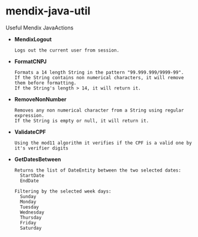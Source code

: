 # mendix-java-util

Useful Mendix JavaActions
  - **MendixLogout**
	```
	Logs out the current user from session.
	```

  - **FormatCNPJ**
	```
	Formats a 14 length String in the pattern "99.999.999/9999-99".
	If the String contains non numerical characters, it will remove them before formatting.
	If the String's length > 14, it will return it.
	```
	
  - **RemoveNonNumber**
	```
	Removes any non numerical character from a String using regular expression.
	If the String is empty or null, it will return it.
	```
	
  - **ValidateCPF**
	```
	Using the mod11 algorithm it verifies if the CPF is a valid one by it's verifier digits
	```
	
  - **GetDatesBetween**
	```
	Returns the list of DateEntity between the two selected dates:
	  StartDate
	  EndDate
 
	Filtering by the selected week days:
	  Sunday
	  Monday
	  Tuesday
	  Wednesday
	  Thursday
	  Friday
	  Saturday
	```
